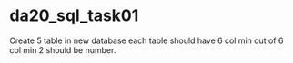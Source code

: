 # da20_sql_task01
Create 5 table in new database each table should have 6 col min out of 6 col min 2 should be number.
